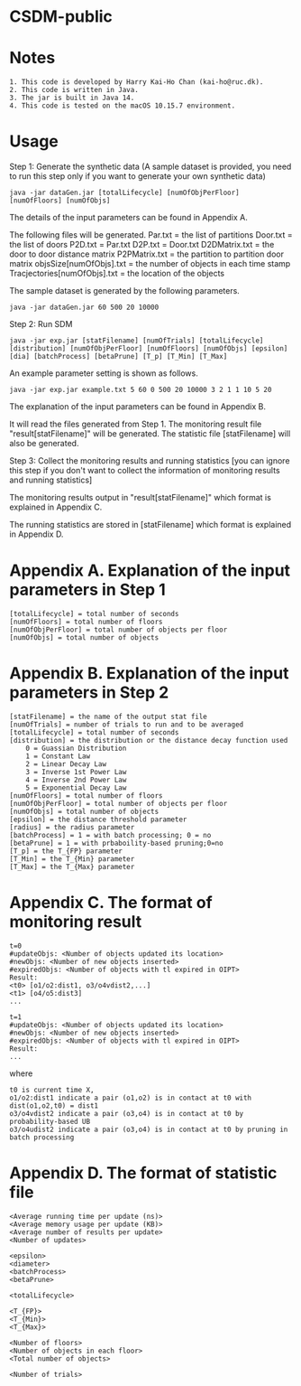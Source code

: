 # CSDM-public

Notes
=======================
    1. This code is developed by Harry Kai-Ho Chan (kai-ho@ruc.dk).
    2. This code is written in Java.
    3. The jar is built in Java 14.
    4. This code is tested on the macOS 10.15.7 environment.

Usage
=======================

Step 1: Generate the synthetic data (A sample dataset is provided, you need to run this step only if you want to generate your own synthetic data)

    java -jar dataGen.jar [totalLifecycle] [numOfObjPerFloor] [numOfFloors] [numOfObjs]

The details of the input parameters can be found in Appendix A.

The following files will be generated.
    Par.txt       = the list of partitions
    Door.txt      = the list of doors
    P2D.txt       = Par.txt
    D2P.txt       = Door.txt
    D2DMatrix.txt = the door to door distance matrix
    P2PMatrix.txt = the partition to partition door matrix
    objsSize[numOfObjs].txt = the number of objects in each time stamp
    Tracjectories[numOfObjs].txt = the location of the objects 

The sample dataset is generated by the following parameters.

    java -jar dataGen.jar 60 500 20 10000


Step 2: Run SDM

    java -jar exp.jar [statFilename] [numOfTrials] [totalLifecycle] [distribution] [numOfObjPerFloor] [numOfFloors] [numOfObjs] [epsilon] [dia] [batchProcess] [betaPrune] [T_p] [T_Min] [T_Max]

An example parameter setting is shown as follows.

    java -jar exp.jar example.txt 5 60 0 500 20 10000 3 2 1 1 10 5 20


The explanation of the input parameters can be found in Appendix B.

It will read the files generated from Step 1.
The monitoring result file "result[statFilename]" will be generated.
The statistic file [statFilename] will also be generated.

Step 3: Collect the monitoring results and running statistics 
[you can ignore this step if you don't want to collect the information of
monitoring results and running statistics]

The monitoring results output in "result[statFilename]"
which format is explained in Appendix C.

The running statistics are stored in [statFilename]
which format is explained in Appendix D.


Appendix A. Explanation of the input parameters in Step 1
============================
	[totalLifecycle] = total number of seconds 
	[numOfFloors] = total number of floors
	[numOfObjPerFloor] = total number of objects per floor
	[numOfObjs] = total number of objects 


Appendix B. Explanation of the input parameters in Step 2
============================

    [statFilename] = the name of the output stat file
    [numOfTrials] = number of trials to run and to be averaged
    [totalLifecycle] = total number of seconds 
    [distribution] = the distribution or the distance decay function used
        0 = Guassian Distribution
        1 = Constant Law
        2 = Linear Decay Law
        3 = Inverse 1st Power Law
        4 = Inverse 2nd Power Law
        5 = Exponential Decay Law
    [numOfFloors] = total number of floors
    [numOfObjPerFloor] = total number of objects per floor
    [numOfObjs] = total number of objects 
    [epsilon] = the distance threshold parameter
    [radius] = the radius parameter
    [batchProcess] = 1 = with batch processing; 0 = no
    [betaPrune] = 1 = with prbaboility-based pruning;0=no
    [T_p] = the T_{FP} parameter
    [T_Min] = the T_{Min} parameter
    [T_Max] = the T_{Max} parameter


Appendix C. The format of monitoring result
=============================
 
    t=0  
    #updateObjs: <Number of objects updated its location>
    #newObjs: <Number of new objects inserted>
    #expiredObjs: <Number of objects with tl expired in OIPT>
    Result:
    <t0> [o1/o2:dist1, o3/o4vdist2,...]
    <t1> [o4/o5:dist3]
    ...

    t=1
    #updateObjs: <Number of objects updated its location>
    #newObjs: <Number of new objects inserted>
    #expiredObjs: <Number of objects with tl expired in OIPT>
    Result:
    ...


where

    t0 is current time X,
    o1/o2:dist1 indicate a pair (o1,o2) is in contact at t0 with dist(o1,o2,t0) = dist1
    o3/o4vdist2 indicate a pair (o3,o4) is in contact at t0 by probability-based UB
    o3/o4udist2 indicate a pair (o3,o4) is in contact at t0 by pruning in batch processing

Appendix D. The format of statistic file
=============================
    <Average running time per update (ns)>
    <Average memory usage per update (KB)>
    <Average number of results per update>
    <Number of updates>

    <epsilon>
    <diameter>
    <batchProcess>
    <betaPrune>

    <totalLifecycle>

    <T_{FP}>
    <T_{Min}>
    <T_{Max}>
   
    <Number of floors>
    <Number of objects in each floor>
    <Total number of objects>

    <Number of trials>










